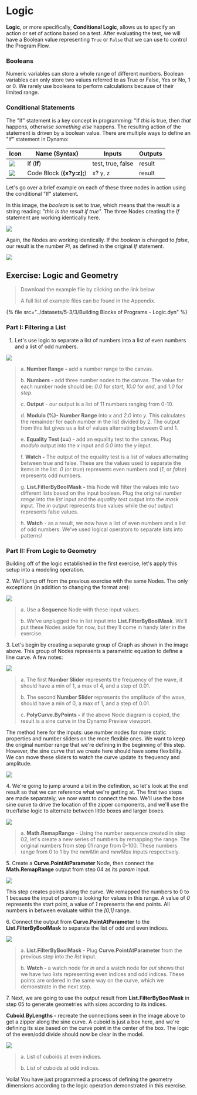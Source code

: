 # Logic

**Logic**, or more specifically, **Conditional Logic**, allows us to specify an action or set of actions based on a test. After evaluating the test, we will have a Boolean value representing `True` or `False` that we can use to control the Program Flow.

### Booleans

Numeric variables can store a whole range of different numbers. Boolean variables can only store two values referred to as True or False, Yes or No, 1 or 0. We rarely use booleans to perform calculations because of their limited range.

### Conditional Statements

The "If" statement is a key concept in programming: "If _this_ is true, then _that_ happens, otherwise _something else_ happens. The resulting action of the statement is driven by a boolean value. There are multiple ways to define an "If" statement in Dynamo:

| Icon                                             | Name (Syntax)             | Inputs            | Outputs |
| ------------------------------------------------ | ------------------------- | ----------------- | ------- |
| ![](../images/5-1/If.jpg)                        | If (**If**)               | test, true, false | result  |
| ![](<../images/5-1/CodeBlock(1)(1) (1) (1).jpg>) | Code Block (**(x?y:z);**) | x? y, z           | result  |

Let's go over a brief example on each of these three nodes in action using the conditional "If" statement.

In this image, the _boolean_ is set to _true_, which means that the result is a string reading: _"this is the result if true"._ The three Nodes creating the _If_ statement are working identically here.

![](../images/5-3/3/logic-conditionalstatements01false.jpg)

Again, the Nodes are working identically. If the _boolean_ is changed to _false_, our result is the number _Pi_, as defined in the original _If_ statement.

![](../images/5-3/3/logic-conditionalstatements02true.jpg)

## Exercise: Logic and Geometry

> Download the example file by clicking on the link below.
>
> A full list of example files can be found in the Appendix.

{% file src="../datasets/5-3/3/Building Blocks of Programs - Logic.dyn" %}

### Part I: Filtering a List

1. Let's use logic to separate a list of numbers into a list of even numbers and a list of odd numbers.

![](../images/5-3/3/logic-exercisepartI-01.jpg)

> a. **Number Range -** add a number range to the canvas.
>
> b. **Numbers -** add three number nodes to the canvas. The value for each number node should be: _0.0_ for _start_, _10.0_ for _end_, and _1.0_ for _step_.
>
> c. **Output** - our output is a list of 11 numbers ranging from 0-10.
>
> d. **Modulo (%)-** **Number Range** into _x_ and _2.0_ into _y_. This calculates the remainder for each number in the list divided by 2. The output from this list gives us a list of values alternating between 0 and 1.
>
> e. **Equality Test (==) -** add an equality test to the canvas. Plug _modulo_ output into the _x_ input and _0.0_ into the _y_ input.
>
> f. **Watch -** The output of the equality test is a list of values alternating between true and false. These are the values used to separate the items in the list. _0_ (or _true_) represents even numbers and (_1_, or _false_) represents odd numbers.
>
> g. **List.FilterByBoolMask -** this Node will filter the values into two different lists based on the input boolean. Plug the original _number range_ into the _list_ input and the _equality test_ output into the _mask_ input. The _in_ output represents true values while the _out_ output represents false values.
>
> h. **Watch** - as a result, we now have a list of even numbers and a list of odd numbers. We've used logical operators to separate lists into patterns!

### Part II: From Logic to Geometry

Building off of the logic established in the first exercise, let's apply this setup into a modeling operation.

2\. We'll jump off from the previous exercise with the same Nodes. The only exceptions (in addition to changing the format are):

![](../images/5-3/3/logic-exercisepartII-01.jpg)

> a. Use a **Sequence** Node with these input values.
>
> b. We've unplugged the in list input into **List.FilterByBoolMask**. We'll put these Nodes aside for now, but they'll come in handy later in the exercise.

3\. Let's begin by creating a separate group of Graph as shown in the image above. This group of Nodes represents a parametric equation to define a line curve. A few notes:

![](../images/5-3/3/logic-exercisepartII-02.jpg)

> a. The first **Number Slider** represents the frequency of the wave, it should have a min of 1, a max of 4, and a step of 0.01.
>
> b. The second **Number Slider** represents the amplitude of the wave, should have a min of 0, a max of 1, and a step of 0.01.
>
> c. **PolyCurve.ByPoints -** if the above Node diagram is copied, the result is a sine curve in the Dynamo Preview viewport.

The method here for the inputs: use number nodes for more static properties and number sliders on the more flexible ones. We want to keep the original number range that we're defining in the beginning of this step. However, the sine curve that we create here should have some flexibility. We can move these sliders to watch the curve update its frequency and amplitude.

![](../images/5-3/3/logic-exercisepartII-03.gif)

4\. We're going to jump around a bit in the definition, so let's look at the end result so that we can reference what we're getting at. The first two steps are made separately, we now want to connect the two. We'll use the base sine curve to drive the location of the zipper components, and we'll use the true/false logic to alternate between little boxes and larger boxes.

![](../images/5-3/3/logic-exercisepartII-04.jpg)

> a. **Math.RemapRange** - Using the number sequence created in step 02, let's create a new series of numbers by remapping the range. The original numbers from step 01 range from 0-100. These numbers range from 0 to 1 by the _newMin_ and _newMax_ inputs respectively.

5\. Create a **Curve.PointAtParameter** Node, then connect the **Math.RemapRange** output from step 04 as its _param_ input.

![](../images/5-3/3/logic-exercisepartII-05.jpg)

This step creates points along the curve. We remapped the numbers to 0 to 1 because the input of _param_ is looking for values in this range. A value of _0_ represents the start point, a value of _1_ represents the end points. All numbers in between evaluate within the _\[0,1]_ range.

6\. Connect the output from **Curve.PointAtParameter** to the **List.FilterByBoolMask** to separate the list of odd and even indices.

![](../images/5-3/3/logic-exercisepartII-06.jpg)

> a. **List.FilterByBoolMask** - Plug **Curve.PointAtParameter** from the previous step into the _list_ input.
>
> b. **Watch -** a watch node for _in_ and a watch node for _out_ shows that we have two lists representing even indices and odd indices. These points are ordered in the same way on the curve, which we demonstrate in the next step.

7\. Next, we are going to use the output result from **List.FilterByBoolMask** in step 05 to generate geometries with sizes according to its indices.

**Cuboid.ByLengths -** recreate the connections seen in the image above to get a zipper along the sine curve. A cuboid is just a box here, and we're defining its size based on the curve point in the center of the box. The logic of the even/odd divide should now be clear in the model.

![](../images/5-3/3/logic-exercisepartII-07.jpg)

> a. List of cuboids at even indices.
>
> b. List of cuboids at odd indices.

Voila! You have just programmed a process of defining the geometry dimensions according to the logic operation demonstrated in this exercise.
